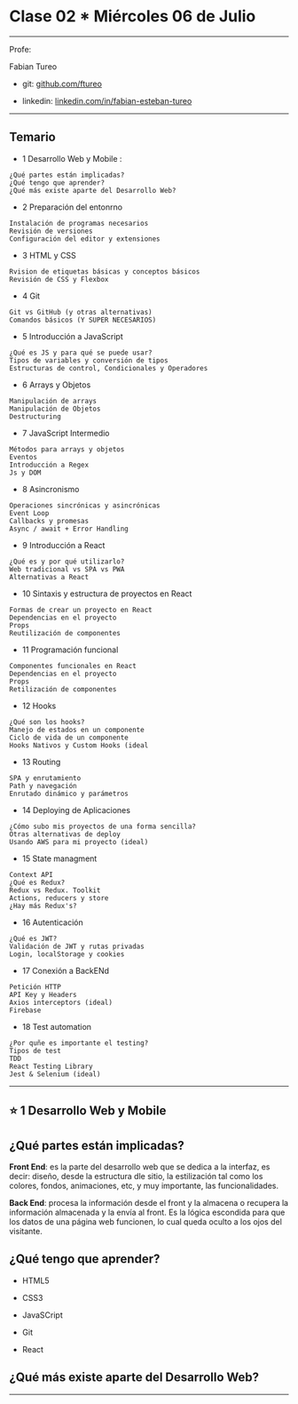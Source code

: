 # Clase 02 * Miércoles 06 de Julio

---

Profe: 

Fabian Tureo 

- git: [github.com/ftureo](https://github.com/ftureo)

- linkedin: [linkedin.com/in/fabian-esteban-tureo](https://linkedin.com/in/fabian-esteban-tureo)

---

## Temario

- 1 Desarrollo Web y Mobile :
```
¿Qué partes están implicadas?
¿Qué tengo que aprender?
¿Qué más existe aparte del Desarrollo Web?
```

- 2 Preparación del entonrno
```
Instalación de programas necesarios
Revisión de versiones
Configuración del editor y extensiones
```

- 3 HTML y CSS
```
Rvision de etiquetas básicas y conceptos básicos 
Revisión de CSS y Flexbox
```

- 4 Git
```
Git vs GitHub (y otras alternativas)
Comandos básicos (Y SUPER NECESARIOS)
```

- 5 Introducción a JavaScript
```
¿Qué es JS y para qué se puede usar?
Tipos de variables y conversión de tipos
Estructuras de control, Condicionales y Operadores
```

- 6 Arrays y Objetos
```
Manipulación de arrays 
Manipulación de Objetos
Destructuring
```

- 7 JavaScript Intermedio
```
Métodos para arrays y objetos
Eventos
Introducción a Regex
Js y DOM
```

- 8 Asincronismo
```
Operaciones sincrónicas y asincrónicas
Event Loop
Callbacks y promesas
Async / await + Error Handling
```

- 9 Introducción a React
```
¿Qué es y por qué utilizarlo?
Web tradicional vs SPA vs PWA
Alternativas a React
```

- 10 Sintaxis y estructura de proyectos en React
```
Formas de crear un proyecto en React
Dependencias en el proyecto
Props
Reutilización de componentes
```

- 11 Programación funcional
```
Componentes funcionales en React
Dependencias en el proyecto
Props
Retilización de componentes
```

- 12 Hooks
```
¿Qué son los hooks?
Manejo de estados en un componente
Ciclo de vida de un componente
Hooks Nativos y Custom Hooks (ideal
```

- 13 Routing
```
SPA y enrutamiento
Path y navegación
Enrutado dinámico y parámetros
```

- 14 Deploying de Aplicaciones
```
¿Cómo subo mis proyectos de una forma sencilla?
Otras alternativas de deploy
Usando AWS para mi proyecto (ideal)
```

- 15 State managment
```
Context API
¿Qué es Redux?
Redux vs Redux. Toolkit
Actions, reducers y store
¿Hay más Redux's?
```

- 16 Autenticación
```
¿Qué es JWT?
Validación de JWT y rutas privadas
Login, localStorage y cookies
```

- 17 Conexión a BackENd
```
Petición HTTP
API Key y Headers
Axios interceptors (ideal)
Firebase
```

- 18 Test automation
```
¿Por quñe es importante el testing?
Tipos de test
TDD
React Testing Library
Jest & Selenium (ideal)
```

---

## :star:  1 Desarrollo Web y Mobile 

## ¿Qué partes están implicadas?

**Front End**: es la parte del desarrollo web que se dedica a la interfaz, es decir: diseño, desde la estructura dle sitio, la estilización tal como los colores, fondos, animaciones, etc, y muy importante, las funcionalidades.

**Back End**: procesa la información desde el front y la almacena o recupera la información almacenada y la envía al front. Es la lógica escondida para que los datos de una página web funcionen, lo cual queda oculto a los ojos del visitante.

## ¿Qué tengo que aprender?

- HTML5

- CSS3

- JavaSCript

- Git

- React


## ¿Qué más existe aparte del Desarrollo Web?


---
